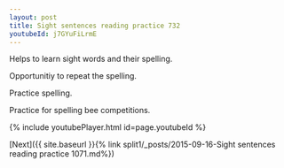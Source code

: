 ```yaml
---
layout: post
title: Sight sentences reading practice 732
youtubeId: j7GYuFiLrmE
---
```

 
 
Helps to learn sight words and their spelling.

Opportunitiy to repeat the spelling. 

Practice spelling. 
 
Practice for spelling bee competitions. 
 
{% include youtubePlayer.html id=page.youtubeId %}
 
 

[Next]({{ site.baseurl }}{% link  split1/_posts/2015-09-16-Sight sentences reading practice 1071.md%})
 
